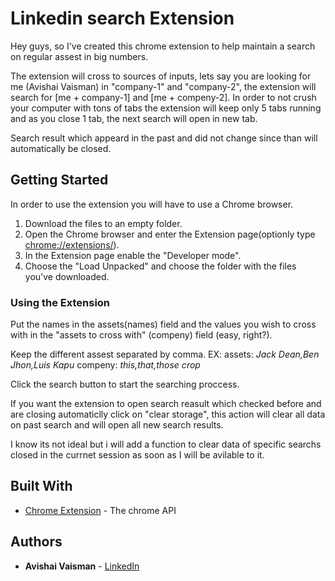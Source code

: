 # Linkedin search Extension

Hey guys, so I've created this chrome extension to help maintain a search on regular assest in big numbers.

The extension will cross to sources of inputs, lets say you are looking for me (Avishai Vaisman)
in "company-1" and "company-2", the extension will search for [me + company-1] and [me + compeny-2].
In order to not crush your computer with tons of tabs the extension will keep only 5 tabs running and as you close 1 tab, the next search will open in new tab.

Search result which appeard in the past and did not change since than will automatically be closed.


## Getting Started

In order to use the extension you will have to use a Chrome browser.

1)  Download the files to an empty folder.
2)  Open the Chrome browser and enter the Extension page(optionly type [chrome://extensions/](chrome://extensions/)).
3)  In the Extension page enable the "Developer mode".
4)  Choose the "Load Unpacked" and choose the folder with the files you've downloaded.

### Using the Extension

Put the names in the assets(names) field and the values you wish to cross with in the "assets to cross with" (compeny) field (easy, right?).

Keep the different assest separated by comma. 
EX: assets: _Jack Dean,Ben Jhon,Luis Kapu_ compeny: _this,that,those crop_

Click the search button to start the searching proccess.

If you want the extension to open search reasult which checked before and are closing automaticlly
click on "clear storage", this action will clear all data on past search and will open all new 
search results.

I know its not ideal but i will add a function to clear data of specific searchs closed in the currnet
session as soon as I will be avilable to it.

## Built With

* [Chrome Extension](https://developer.chrome.com/extensions) - The chrome API 


## Authors

* **Avishai Vaisman**  - [LinkedIn](https://www.linkedin.com/in/avishai-vaisman/)


